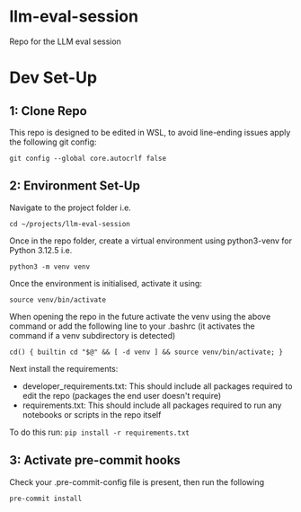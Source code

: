 # llm-eval-session
Repo for the LLM eval session

# Dev Set-Up

## 1: Clone Repo
This repo is designed to be edited in WSL, to avoid line-ending issues apply the following git config:
```
git config --global core.autocrlf false
```

## 2: Environment Set-Up
Navigate to the project folder i.e.
```
cd ~/projects/llm-eval-session
```
Once in the repo folder, create a virtual environment using python3-venv for Python 3.12.5 i.e. 
```
python3 -m venv venv
```
Once the environment is initialised, activate it using:
```
source venv/bin/activate
```
When opening the repo in the future activate the venv using the above command or add the following line to your .bashrc (it activates the command if a venv subdirectory is detected)
```
cd() { builtin cd "$@" && [ -d venv ] && source venv/bin/activate; }
```
Next install the requirements:
- developer_requirements.txt: This should include all packages required to edit the repo (packages the end user doesn't require)
- requirements.txt: This should include all packages required to run any notebooks or scripts in the repo itself 

To do this run:
```pip install -r requirements.txt```

## 3: Activate pre-commit hooks
Check your .pre-commit-config file is present, then run the following
```
pre-commit install
```


